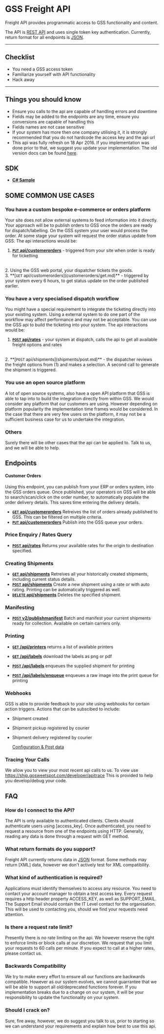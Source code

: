 # GSS Freight API

Freight API provides programmatic access to GSS functionality and content.

The API is [REST API](http:/en.wikipedia.org/wiki/Representational_State_Transfer "RESTful") and uses single token key authentication.
Currently, return format for all endpoints is [JSON](http:/json.org/ "JSON").


***

## Checklist
* You need a GSS access token
* Familiarize yourself with API functionality
* Hack away

***

## Things you should know

* Ensure you calls to the api are capable of handling errors and downtime
* Fields may be added to the endpoints are any time, ensure you conversions are capable of handling this
* Fields names are not case sensitive
* If your system has more then one company utilising it, it is strongly recommended that you do not hardcode the access key and the api url
* This api was fully refresh on 18 Apr 2016. If you implementation was done prior to that, we suggest you update your implementation. The old version docs can be found [here](https://github.com/gosweetspot/freight-api/tree/version1-final).

## SDK

- **[C# Sample](https://github.com/gosweetspot/freight-api-csharp-sample)**



## SOME COMMON USE CASES
### You have a custom bespoke e-commerce or orders platform
Your site does not allow external systems to feed information into it directly.
Your approach will be to publish orders to GSS once the orders are ready for dispatch/labelling. On the GSS system your user would process the order.
At some stage your system will request the order status update from GSS.
The api interactions would be:
<br />
1. **[<code>PUT</code> api/customerorders](customerorders/put.md)** - triggered from your site when order is ready for ticketting
<br />
2. Using the GSS web portal, your dispatcher tickets the goods.
<br />
3. **[<code>GET</code> api/customerorders](customerorders/get.md)** - triggered by your system every 6 hours, to get status update on the order published earlier.

### You have a very specialised dispatch workflow
You might have a special requirement to integrate the ticketing directly into your existing system.  Using a external system to do one part of the workflow may affect performance and may not be acceptable.  You can use the GSS api to build the ticketing into your system.
The api interactions would be:
<br />
1. **[<code>POST</code> api/rates](rates/post.md)** - your system at dispatch, calls the api to get all available freight options and rates
<br />
2. **[<code>POST</code> api/shipments](shipments/post.md)** - the dispatcher reviews the freight options from (1) and makes a selection. A second call to generate the shipment is triggered.

### You use an open source platform
A lot of open source systems, also have a open API platform that GSS is able to tap into to build the integration directly from within GSS. We would consider any platform that our customers are using.  However depending on platform popularity the implementation time frames would be considered.  In the case that there are very few users on the platform, it may not be a sufficient business case for us to undertake the integration.

### Others
Surely there will be other cases that the api can be applied to.  Talk to us, and we will be able to help.



## Endpoints

#### Customer Orders
Using this endpoint, you can publish from your ERP or orders system, into the GSS orders queue. Once published, your operators on GSS will be able to search/scan/click on the order number, to automatically populate the order delivery details. This saves time entering the delivery details.


- **[<code>GET</code> api/customerorders](/customerorders/get.md)**
Retreives the list of orders already published to GSS. This can be filtered on multiple criteria.
- **[<code>PUT</code> api/customerorders](customerorders/put.md)**
Publish into the GSS queue your orders.

### Price Enquiry / Rates Query

- **[<code>POST</code> api/rates](rates/post.md)** Returns your available rates for the origin to destination specified.

### Creating Shipments

- **[<code>GET</code> api/shipments](shipments/get.md)** Retreives all your historically created shipments, including current status details.
- **[<code>POST</code> api/shipments](shipments/post.md)** Create a new shipment using a rate or with auto rating. Printing can be automatically triggered as well.
- **[<code>DELETE</code> api/shipments](shipments/delete.md)** Deletes the specified shipment.

### Manifesting
- **[<code>POST</code> v2/publishmanifest](manifests/post.md)** Batch and manifest your current shipments ready for collection. Available on certain carriers only.

### Printing
- **[<code>GET</code> /api/printers](printers/get.md)** returns a list of available printers

- **[<code>GET</code> /api/labels](labels/get.md)** download the labels as png or pdf

- **[<code>POST</code> /api/labels](labels/post.md)** enqueues the supplied shipment for printing

- **[<code>POST</code> /api/labels/enqueue](labels/enqueue.md)** enqueues a raw image into the print queue for printing

### Webhooks
GSS is able to provide feedback to your site using webhooks for certain action triggers.
Actions that can be subscibed to include:
- Shipment created
- Shipment pickup registered by courier
- Shipment delivery registered by courier

    [Configuration & Post data](webhooks/config.md)

### Tracing Your Calls
We allow you to view your most recent api calls to us. To view use https://ship.gosweetspot.com/developer/apitrace
This is provided to help you develop/debug your code.



## FAQ

### How do I connect to the API?
The API is only available to authenticated clients. Clients should authenticate users using [access_key]. Once authenticated, you need to request a resource from one of the endpoints using HTTP. Generally, reading any data is done through a request with GET method.

### What return formats do you support?
Freight API currently returns data in [JSON](http:/json.org/ "JSON") format.  Some methods may return [XML] data, however we don't actively test for XML compatibility.

### What kind of authentication is required?
Applications must identify themselves to access any resource.
You need to contact your account manager to obtain a test access key.
Every request requires a http header property ACCESS_KEY, as well as SUPPORT_EMAIL. The Support Email should contain the IT Level contact for the organisation. This will be used to contacting you, should we find your requests need attention.

### Is there a request rate limit?
Presently there is no rate limiting on the api. We however reserve the right to enforce limits or block calls at our discretion.  We request that you limit your requests to 60 calls per minute. If you expect to call at a higher rates, please contact us.

### Backwards Compatibility
We try to make every effort to ensure all our functions are backwards compatible.  However as our system evolves, we cannot guarrantee that we will be able to support all old/deprecated functions forever.  If you implementation breaks due to a change on our system, it will be your responsibility to update the functionality on your system.

### Should I crack on?
Sure, fire away, however, we do suggest you talk to us, prior to starting so we can understand your requirements and explain how best to use this api.
